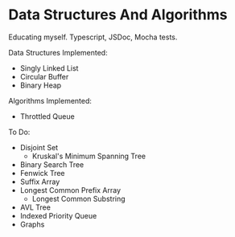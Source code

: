 # Data Structures And Algorithms

Educating myself. Typescript, JSDoc, Mocha tests.


Data Structures Implemented:
* Singly Linked List
* Circular Buffer
* Binary Heap


Algorithms Implemented:
* Throttled Queue


To Do:
* Disjoint Set
	* Kruskal's Minimum Spanning Tree
* Binary Search Tree
* Fenwick Tree
* Suffix Array
* Longest Common Prefix Array
	* Longest Common Substring
* AVL Tree
* Indexed Priority Queue
* Graphs